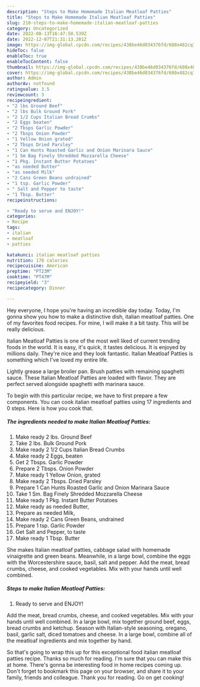 ```yaml
---
description: "Steps to Make Homemade Italian Meatloaf Patties"
title: "Steps to Make Homemade Italian Meatloaf Patties"
slug: 210-steps-to-make-homemade-italian-meatloaf-patties
category: Uncategorized
date: 2022-08-13T16:47:50.539Z
date: 2022-12-07T21:31:13.281Z
image: https://img-global.cpcdn.com/recipes/438be46d034376fd/680x482cq70/italian-meatloaf-patties-recipe-main-photo.jpg
hideToc: false
enableToc: true
enableTocContent: false
thumbnail: https://img-global.cpcdn.com/recipes/438be46d034376fd/680x482cq70/italian-meatloaf-patties-recipe-main-photo.jpg
cover: https://img-global.cpcdn.com/recipes/438be46d034376fd/680x482cq70/italian-meatloaf-patties-recipe-main-photo.jpg
author: Admin
authorAv: notfound
ratingvalue: 3.5
reviewcount: 3
recipeingredient:
- "2 lbs Ground Beef"
- "2 lbs Bulk Ground Pork"
- "2 1/2 Cups Italian Bread Crumbs"
- "2 Eggs beaten"
- "2 Tbsps Garlic Powder"
- "2 Tbsps Onion Powder"
- "1 Yellow Onion grated"
- "2 Tbsps Dried Parsley"
- "1 Can Hunts Roasted Garlic and Onion Marinara Sauce"
- "1 Sm Bag Finely Shredded Mozzarella Cheese"
- "1 Pkg. Instant Butter Potatoes"
- "as needed Butter"
- "as needed Milk"
- "2 Cans Green Beans undrained"
- "1 tsp. Garlic Powder"
- " Salt and Pepper to taste"
- "1 Tbsp. Butter"
recipeinstructions:

- "Ready to serve and ENJOY!"
categories:
- Recipe
tags:
- italian
- meatloaf
- patties

katakunci: italian meatloaf patties 
nutrition: 178 calories
recipecuisine: American
preptime: "PT23M"
cooktime: "PT47M"
recipeyield: "3"
recipecategory: Dinner

---
```



Hey everyone, I hope you're having an incredible day today. Today, I'm gonna show you how to make a distinctive dish, italian meatloaf patties. One of my favorites food recipes. For mine, I will make it a bit tasty. This will be really delicious.

Italian Meatloaf Patties is one of the most well liked of current trending foods in the world. It is easy, it's quick, it tastes delicious. It is enjoyed by millions daily. They're nice and they look fantastic. Italian Meatloaf Patties is something which I've loved my entire life.

Lightly grease a large broiler pan. Brush patties with remaining spaghetti sauce. These Italian Meatloaf Patties are loaded with flavor. They are perfect served alongside spaghetti with marinara sauce.


To begin with this particular recipe, we have to first prepare a few components. You can cook italian meatloaf patties using 17 ingredients and 0 steps. Here is how you cook that.

<!--inarticleads1-->

##### The ingredients needed to make Italian Meatloaf Patties:

1. Make ready 2 lbs. Ground Beef
1. Take 2 lbs. Bulk Ground Pork
1. Make ready 2 1/2 Cups Italian Bread Crumbs
1. Make ready 2 Eggs, beaten
1. Get 2 Tbsps. Garlic Powder
1. Prepare 2 Tbsps. Onion Powder
1. Make ready 1 Yellow Onion, grated
1. Make ready 2 Tbsps. Dried Parsley
1. Prepare 1 Can Hunts Roasted Garlic and Onion Marinara Sauce
1. Take 1 Sm. Bag Finely Shredded Mozzarella Cheese
1. Make ready 1 Pkg. Instant Butter Potatoes
1. Make ready as needed Butter,
1. Prepare as needed Milk,
1. Make ready 2 Cans Green Beans, undrained
1. Prepare 1 tsp. Garlic Powder
1. Get  Salt and Pepper, to taste
1. Make ready 1 Tbsp. Butter


She makes Italian meatloaf patties, cabbage salad with homemade vinaigrette and green beans. Meanwhile, in a large bowl, combine the eggs with the Worcestershire sauce, basil, salt and pepper. Add the meat, bread crumbs, cheese, and cooked vegetables. Mix with your hands until well combined. 

<!--inarticleads2-->

##### Steps to make Italian Meatloaf Patties:


1. Ready to serve and ENJOY!

Add the meat, bread crumbs, cheese, and cooked vegetables. Mix with your hands until well combined. In a large bowl, mix together ground beef, eggs, bread crumbs and ketchup. Season with Italian-style seasoning, oregano, basil, garlic salt, diced tomatoes and cheese. In a large bowl, combine all of the meatloaf ingredients and mix together by hand. 

So that's going to wrap this up for this exceptional food italian meatloaf patties recipe. Thanks so much for reading. I'm sure that you can make this at home. There's gonna be interesting food in home recipes coming up. Don't forget to bookmark this page on your browser, and share it to your family, friends and colleague. Thank you for reading. Go on get cooking!
